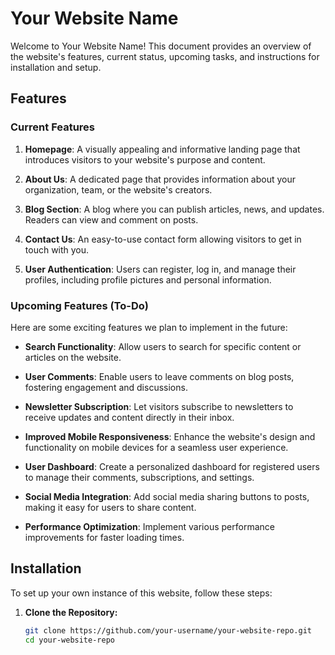 # Your Website Name

Welcome to Your Website Name! This document provides an overview of the website's features, current status, upcoming tasks, and instructions for installation and setup.

## Features

### Current Features

1. **Homepage**: A visually appealing and informative landing page that introduces visitors to your website's purpose and content.

2. **About Us**: A dedicated page that provides information about your organization, team, or the website's creators.

3. **Blog Section**: A blog where you can publish articles, news, and updates. Readers can view and comment on posts.

4. **Contact Us**: An easy-to-use contact form allowing visitors to get in touch with you.

5. **User Authentication**: Users can register, log in, and manage their profiles, including profile pictures and personal information.

### Upcoming Features (To-Do)

Here are some exciting features we plan to implement in the future:

- **Search Functionality**: Allow users to search for specific content or articles on the website.

- **User Comments**: Enable users to leave comments on blog posts, fostering engagement and discussions.

- **Newsletter Subscription**: Let visitors subscribe to newsletters to receive updates and content directly in their inbox.

- **Improved Mobile Responsiveness**: Enhance the website's design and functionality on mobile devices for a seamless user experience.

- **User Dashboard**: Create a personalized dashboard for registered users to manage their comments, subscriptions, and settings.

- **Social Media Integration**: Add social media sharing buttons to posts, making it easy for users to share content.

- **Performance Optimization**: Implement various performance improvements for faster loading times.

## Installation

To set up your own instance of this website, follow these steps:

1. **Clone the Repository:**

   ```bash
   git clone https://github.com/your-username/your-website-repo.git
   cd your-website-repo
   ```
